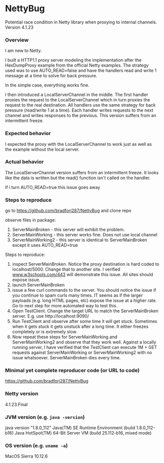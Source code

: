 # NettyBug
Potential race condition in Netty library when proxying to internal channels. Version 4.1.23

### Overview
I am new to Netty.

I built a HTTP1.1 proxy server modeling the implementation after the HexDumpProxy example from the official Netty examples. The strategy used was to use AUTO_READ=false and have the handlers read and write 1 message at a time to solve for back pressure.

In the simple case, everything works fine. 

I then introduced a LocalServerChannel in the middle. The first handler proxies the request to the LocalServerChannel which in turn proxies the request to the real destination. All handlers use the same strategy for back pressure (read/write 1 at a time). Each handler writes requests to the next channel and writes responses to the previous. This version suffers from an intermittent freeze.

### Expected behavior
I expected the proxy with the LocalServerChannel to work just as well as the example without the local server.

### Actual behavior
The LocalServerChannel version suffers from an intermittent freeze. It looks like the data is written but the read() function isn't called on the handler.

If i turn AUTO_READ=true this issue goes away

### Steps to reproduce
go to https://github.com/bradforj287/NettyBug and clone repo

observe files in package:

1. ServerMainBroken - this server will exhibit the problem. 
2. ServerMainWorking - this server works fine. Does not use local channel
3. ServerMainWorking2 - this server is identical to ServerMainBroken except it uses AUTO_READ=true

Steps to reproduce:
1. inspect ServerMainBroken. Notice the proxy destination is hard coded to localhost/5000. Change that to another site. I verified www.w3schools.com/443 will demonstrate this issue. All sites should expose issue.
2. launch ServerMainBroken
3. issue a few curl commands to the server. You should notice the issue if you continue to spam curls many times. IT seems as if the larger payloads (e.g. long HTML pages, etc) expose the issue at a higher rate. Go to next step for more automated way to test this.
4. Open TestClient. Change the target URL to match the ServerMainBroken server. E.g. use http://localhost:9090/<path>
5. Run TestClient and observe after some time it will get stuck. Sometimes when it gets stuck it gets unstuck after a long time. It either freezes completely or is extremely slow.
6. Now repeat these steps for ServerMainWorking and ServerMainWorking2 and observe that they work well. Against a locally running server, I have verified that the TestClient can execute 1M + GET requests against ServerMainWorking or ServerMainWorking2 with no issue whatsoever. ServerMainBroken dies every time.

### Minimal yet complete reproducer code (or URL to code)
https://github.com/bradforj287/NettyBug 

### Netty version
4.1.23.Final

### JVM version (e.g. `java -version`)
java version "1.8.0_112"
Java(TM) SE Runtime Environment (build 1.8.0_112-b16)
Java HotSpot(TM) 64-Bit Server VM (build 25.112-b16, mixed mode)

### OS version (e.g. `uname -a`)
MacOS Sierra 10.12.6 
